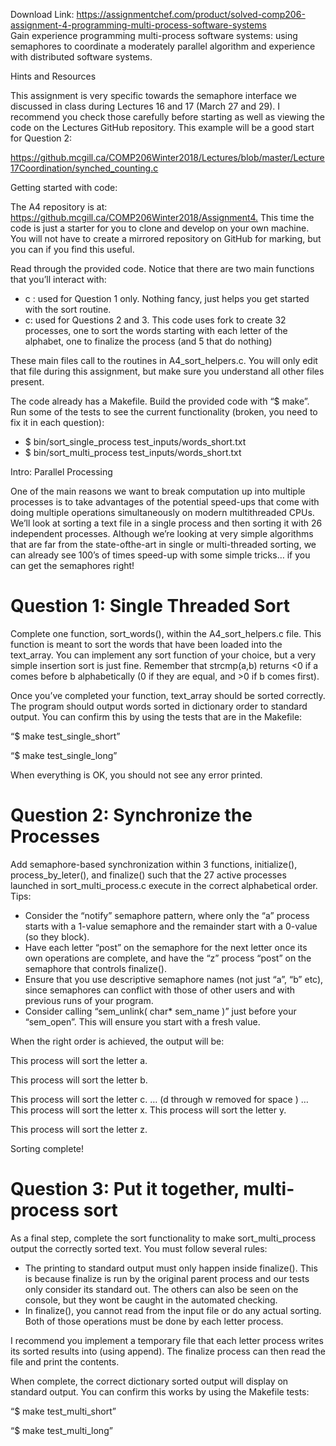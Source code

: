 Download Link: https://assignmentchef.com/product/solved-comp206-assignment-4-programming-multi-process-software-systems
<br>
Gain experience programming multi-process software systems: using semaphores to coordinate a moderately parallel algorithm and experience with distributed software systems.

Hints and Resources

This assignment is very specific towards the semaphore interface we discussed in class during Lectures 16 and 17 (March 27 and 29). I recommend you check those carefully before starting as well as viewing the code on the Lectures GitHub repository. This example will be a good start for Question 2:

<u><a href="https://github.mcgill.ca/COMP206Winter2018/Lectures/blob/master/Lecture17-Coordination/synched_counting.c">https://github.mcgill.ca/COMP206Winter2018/Lectures/blob/master/Lecture17</a></u><u><a href="https://github.mcgill.ca/COMP206Winter2018/Lectures/blob/master/Lecture17-Coordination/synched_counting.c">Coordination/synched_counting.c</a></u>

Getting started with code:

The A4 repository is at: <u><a href="https://github.mcgill.ca/COMP206Winter2018/Assignment4">https://github.mcgill.ca/COMP206Winter2018/Assignment4</a></u><a href="https://github.mcgill.ca/COMP206Winter2018/Assignment4">.</a> This time the code is just a starter for you to clone and develop on your own machine. You will not have to create a mirrored repository on GitHub for marking, but you can if you find this useful.

Read through the provided code. Notice that there are two main functions that you’ll interact with:

<ul>

 <li>c : used for Question 1 only. Nothing fancy, just helps you get started with the sort routine.</li>

 <li>c: used for Questions 2 and 3. This code uses fork to create 32 processes, one to sort the words starting with each letter of the alphabet, one to finalize the process (and 5 that do nothing)</li>

</ul>

These main files call to the routines in A4_sort_helpers.c. You will only edit that file during this assignment, but make sure you understand all other files present.

The code already has a Makefile. Build the provided code with “$ make”. Run some of the tests to see the current functionality (broken, you need to fix it in each question):

<ul>

 <li>$ bin/sort_single_process test_inputs/words_short.txt</li>

 <li>$ bin/sort_multi_process test_inputs/words_short.txt</li>

</ul>

Intro: Parallel Processing

One of the main reasons we want to break computation up into multiple processes is to take advantages of the potential speed-ups that come with doing multiple operations simultaneously on modern multithreaded CPUs. We’ll look at sorting a text file in a single process and then sorting it with 26 independent processes. Although we’re looking at very simple algorithms that are far from the state-ofthe-art in single or multi-threaded sorting, we can already see 100’s of times speed-up with some simple tricks… if you can get the semaphores right!

<h1>Question 1: Single Threaded Sort</h1>

Complete one function, sort_words(), within the A4_sort_helpers.c file. This function is meant to sort the words that have been loaded into the text_array. You can implement any sort function of your choice, but a very simple insertion sort is just fine. Remember that strcmp(a,b) returns &lt;0 if a comes before b alphabetically (0 if they are equal, and &gt;0 if b comes first).

Once you’ve completed your function, text_array should be sorted correctly. The program should output words sorted in dictionary order to standard output. You can confirm this by using the tests that are in the Makefile:

“$ make test_single_short”

“$ make test_single_long”

When everything is OK, you should not see any error printed.

<h1>Question 2: Synchronize the Processes</h1>

Add semaphore-based synchronization within 3 functions, initialize(), process_by_leter(), and finalize() such that the 27 active processes launched in sort_multi_process.c execute in the correct alphabetical order. Tips:

<ul>

 <li>Consider the “notify” semaphore pattern, where only the “a” process starts with a 1-value semaphore and the remainder start with a 0-value (so they block).</li>

 <li>Have each letter “post” on the semaphore for the next letter once its own operations are complete, and have the “z” process “post” on the semaphore that controls finalize().</li>

 <li>Ensure that you use descriptive semaphore names (not just “a”, “b” etc), since semaphores can conflict with those of other users and with previous runs of your program.</li>

 <li>Consider calling “sem_unlink( char* sem_name )” just before your “sem_open”. This will ensure you start with a fresh value.</li>

</ul>

When the right order is achieved, the output will be:

This process will sort the letter a.

This process will sort the letter b.

This process will sort the letter c. … (d through w removed for space ) … This process will sort the letter x. This process will sort the letter y.

This process will sort the letter z.

Sorting complete!

<h1>Question 3: Put it together, multi-process sort</h1>

As a final step, complete the sort functionality to make sort_multi_process output the correctly sorted text. You must follow several rules:

<ul>

 <li>The printing to standard output must only happen inside finalize(). This is because finalize is run by the original parent process and our tests only consider its standard out. The others can also be seen on the console, but they wont be caught in the automated checking.</li>

 <li>In finalize(), you cannot read from the input file or do any actual sorting. Both of those operations must be done by each letter process.</li>

</ul>

I recommend you implement a temporary file that each letter process writes its sorted results into (using append). The finalize process can then read the file and print the contents.

When complete, the correct dictionary sorted output will display on standard output. You can confirm this works by using the Makefile tests:

“$ make test_multi_short”

“$ make test_multi_long”


